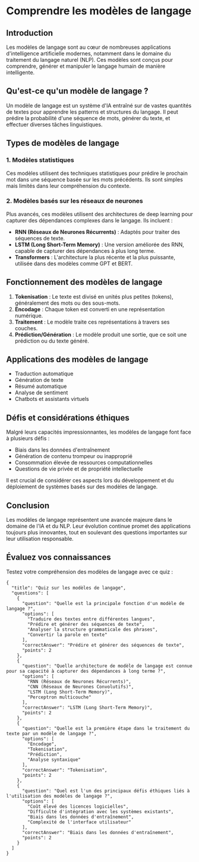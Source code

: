# Comprendre les modèles de langage

## Introduction

Les modèles de langage sont au cœur de nombreuses applications d'intelligence artificielle modernes, notamment dans le domaine du traitement du langage naturel (NLP). Ces modèles sont conçus pour comprendre, générer et manipuler le langage humain de manière intelligente.

## Qu'est-ce qu'un modèle de langage ?

Un modèle de langage est un système d'IA entraîné sur de vastes quantités de textes pour apprendre les patterns et structures du langage. Il peut prédire la probabilité d'une séquence de mots, générer du texte, et effectuer diverses tâches linguistiques.

## Types de modèles de langage

### 1. Modèles statistiques

Ces modèles utilisent des techniques statistiques pour prédire le prochain mot dans une séquence basée sur les mots précédents. Ils sont simples mais limités dans leur compréhension du contexte.

### 2. Modèles basés sur les réseaux de neurones

Plus avancés, ces modèles utilisent des architectures de deep learning pour capturer des dépendances complexes dans le langage. Ils incluent :

- **RNN (Réseaux de Neurones Récurrents)** : Adaptés pour traiter des séquences de texte.
- **LSTM (Long Short-Term Memory)** : Une version améliorée des RNN, capable de capturer des dépendances à plus long terme.
- **Transformers** : L'architecture la plus récente et la plus puissante, utilisée dans des modèles comme GPT et BERT.

## Fonctionnement des modèles de langage

1. **Tokenisation** : Le texte est divisé en unités plus petites (tokens), généralement des mots ou des sous-mots.
2. **Encodage** : Chaque token est converti en une représentation numérique.
3. **Traitement** : Le modèle traite ces représentations à travers ses couches.
4. **Prédiction/Génération** : Le modèle produit une sortie, que ce soit une prédiction ou du texte généré.

## Applications des modèles de langage

- Traduction automatique
- Génération de texte
- Résumé automatique
- Analyse de sentiment
- Chatbots et assistants virtuels

## Défis et considérations éthiques

Malgré leurs capacités impressionnantes, les modèles de langage font face à plusieurs défis :

- Biais dans les données d'entraînement
- Génération de contenu trompeur ou inapproprié
- Consommation élevée de ressources computationnelles
- Questions de vie privée et de propriété intellectuelle

Il est crucial de considérer ces aspects lors du développement et du déploiement de systèmes basés sur des modèles de langage.

## Conclusion

Les modèles de langage représentent une avancée majeure dans le domaine de l'IA et du NLP. Leur évolution continue promet des applications toujours plus innovantes, tout en soulevant des questions importantes sur leur utilisation responsable.

## Évaluez vos connaissances

Testez votre compréhension des modèles de langage avec ce quiz :

```qcm
{
  "title": "Quiz sur les modèles de langage",
  "questions": [
    {
      "question": "Quelle est la principale fonction d'un modèle de langage ?",
      "options": [
        "Traduire des textes entre différentes langues",
        "Prédire et générer des séquences de texte",
        "Analyser la structure grammaticale des phrases",
        "Convertir la parole en texte"
      ],
      "correctAnswer": "Prédire et générer des séquences de texte",
      "points": 2
    },
    {
      "question": "Quelle architecture de modèle de langage est connue pour sa capacité à capturer des dépendances à long terme ?",
      "options": [
        "RNN (Réseaux de Neurones Récurrents)",
        "CNN (Réseaux de Neurones Convolutifs)",
        "LSTM (Long Short-Term Memory)",
        "Perceptron multicouche"
      ],
      "correctAnswer": "LSTM (Long Short-Term Memory)",
      "points": 2
    },
    {
      "question": "Quelle est la première étape dans le traitement du texte par un modèle de langage ?",
      "options": [
        "Encodage",
        "Tokenisation",
        "Prédiction",
        "Analyse syntaxique"
      ],
      "correctAnswer": "Tokenisation",
      "points": 2
    },
    {
      "question": "Quel est l'un des principaux défis éthiques liés à l'utilisation des modèles de langage ?",
      "options": [
        "Coût élevé des licences logicielles",
        "Difficulté d'intégration avec les systèmes existants",
        "Biais dans les données d'entraînement",
        "Complexité de l'interface utilisateur"
      ],
      "correctAnswer": "Biais dans les données d'entraînement",
      "points": 2
    }
  ]
}
```